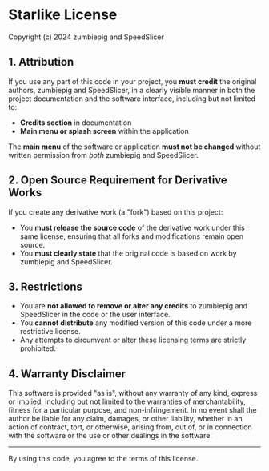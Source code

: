 # Starlike License

Copyright (c) 2024 zumbiepig and SpeedSlicer

## 1. Attribution

If you use any part of this code in your project, you **must credit** the original authors, zumbiepig and SpeedSlicer, in a clearly visible manner in both the project documentation and the software interface, including but not limited to:

- **Credits section** in documentation
- **Main menu or splash screen** within the application

The **main menu** of the software or application **must not be changed** without written permission from _both_ zumbiepig and SpeedSlicer.

## 2. Open Source Requirement for Derivative Works

If you create any derivative work (a "fork") based on this project:

- You **must release the source code** of the derivative work under this same license, ensuring that all forks and modifications remain open source.
- You **must clearly state** that the original code is based on work by zumbiepig and SpeedSlicer.

## 3. Restrictions

- You are **not allowed to remove or alter any credits** to zumbiepig and SpeedSlicer in the code or the user interface.
- You **cannot distribute** any modified version of this code under a more restrictive license.
- Any attempts to circumvent or alter these licensing terms are strictly prohibited.

## 4. Warranty Disclaimer

This software is provided "as is", without any warranty of any kind, express or implied, including but not limited to the warranties of merchantability, fitness for a particular purpose, and non-infringement. In no event shall the author be liable for any claim, damages, or other liability, whether in an action of contract, tort, or otherwise, arising from, out of, or in connection with the software or the use or other dealings in the software.

---

By using this code, you agree to the terms of this license.
